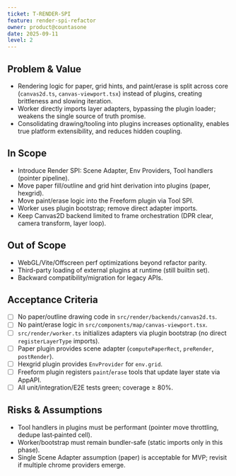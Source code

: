 ```yaml
---
ticket: T-RENDER-SPI
feature: render-spi-refactor
owner: product@countasone
date: 2025-09-11
level: 2
---
```


## Problem & Value

- Rendering logic for paper, grid hints, and paint/erase is split across core (`canvas2d.ts`, `canvas-viewport.tsx`) instead of plugins, creating brittleness and slowing iteration.
- Worker directly imports layer adapters, bypassing the plugin loader; weakens the single source of truth promise.
- Consolidating drawing/tooling into plugins increases optionality, enables true platform extensibility, and reduces hidden coupling.

## In Scope

- Introduce Render SPI: Scene Adapter, Env Providers, Tool handlers (pointer pipeline).
- Move paper fill/outline and grid hint derivation into plugins (paper, hexgrid).
- Move paint/erase logic into the Freeform plugin via Tool SPI.
- Worker uses plugin bootstrap; remove direct adapter imports.
- Keep Canvas2D backend limited to frame orchestration (DPR clear, camera transform, layer loop).

## Out of Scope

- WebGL/Vite/Offscreen perf optimizations beyond refactor parity.
- Third-party loading of external plugins at runtime (still builtin set).
- Backward compatibility/migration for legacy APIs.

## Acceptance Criteria

- [ ] No paper/outline drawing code in `src/render/backends/canvas2d.ts`.
- [ ] No paint/erase logic in `src/components/map/canvas-viewport.tsx`.
- [ ] `src/render/worker.ts` initializes adapters via plugin bootstrap (no direct `registerLayerType` imports).
- [ ] Paper plugin provides scene adapter (`computePaperRect`, `preRender`, `postRender`).
- [ ] Hexgrid plugin provides `EnvProvider` for `env.grid`.
- [ ] Freeform plugin registers `paint`/`erase` tools that update layer state via AppAPI.
- [ ] All unit/integration/E2E tests green; coverage ≥ 80%.

## Risks & Assumptions

- Tool handlers in plugins must be performant (pointer move throttling, dedupe last‑painted cell).
- Worker/bootstrap must remain bundler-safe (static imports only in this phase).
- Single Scene Adapter assumption (paper) is acceptable for MVP; revisit if multiple chrome providers emerge.

